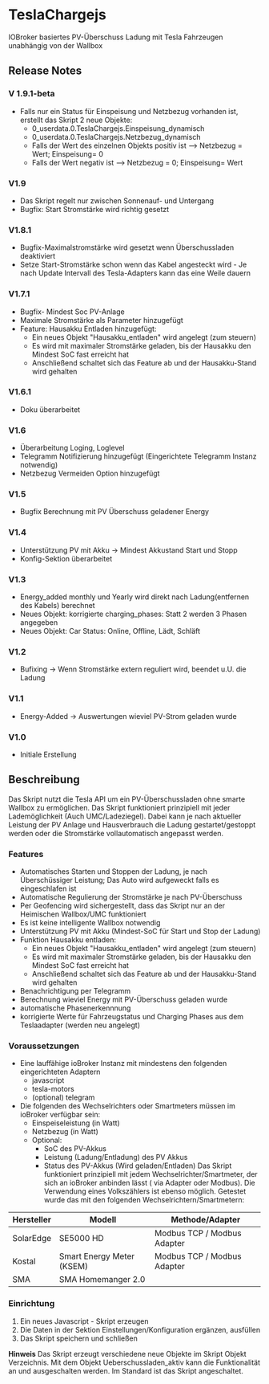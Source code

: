 # TeslaChargejs
IOBroker basiertes PV-Überschuss Ladung mit Tesla Fahrzeugen unabhängig von der Wallbox


## Release Notes
### V 1.9.1-beta
- Falls nur ein Status für Einspeisung und Netzbezug vorhanden ist, erstellt das Skript 2 neue Objekte:
    -   0_userdata.0.TeslaChargejs.Einspeisung_dynamisch
    -   0_userdata.0.TeslaChargejs.Netzbezug_dynamisch
    -   Falls der Wert des einzelnen Objekts positiv ist --> Netzbezug = Wert; Einspeisung= 0
    -   Falls der Wert negativ ist -->  Netzbezug = 0; Einspeisung= Wert
### V1.9
- Das Skript regelt nur zwischen Sonnenauf- und Untergang
- Bugfix: Start Stromstärke wird richtig gesetzt

### V1.8.1
- Bugfix-Maximalstromstärke wird gesetzt wenn Überschussladen deaktiviert
- Setze Start-Stromstärke schon wenn das Kabel angesteckt wird - Je nach Update Intervall des Tesla-Adapters kann das eine Weile dauern


### V1.7.1
- Bugfix- Mindest Soc PV-Anlage
- Maximale Stromstärke als Parameter hinzugefügt
- Feature: Hausakku Entladen hinzugefügt:
    -  Ein neues Objekt "Hausakku_entladen" wird angelegt (zum steuern) 
    -  Es wird mit maximaler Stromstärke geladen, bis der Hausakku den Mindest SoC fast erreicht hat
    -  Anschließend schaltet sich das Feature ab und der Hausakku-Stand wird gehalten
### V1.6.1 
- Doku überarbeitet

### V1.6 
- Überarbeitung Loging, Loglevel
- Telegramm Notifizierung hinzugefügt (Eingerichtete Telegramm Instanz notwendig)
- Netzbezug Vermeiden Option hinzugefügt

### V1.5
- Bugfix Berechnung mit PV Überschuss geladener Energy

### V1.4
- Unterstützung PV mit Akku -> Mindest Akkustand Start und Stopp
- Konfig-Sektion überarbeitet 

### V1.3 
- Energy_added monthly und Yearly wird direkt nach Ladung(entfernen des Kabels) berechnet
- Neues Objekt: korrigierte charging_phases: Statt 2 werden 3 Phasen angegeben
- Neues Objekt: Car Status: Online, Offline, Lädt, Schläft

### V1.2 
- Bufixing -> Wenn Stromstärke extern reguliert wird, beendet u.U. die Ladung

### V1.1 
- Energy-Added -> Auswertungen wieviel PV-Strom geladen wurde

### V1.0 
- Initiale Erstellung

## Beschreibung
Das Skript nutzt die Tesla API um ein PV-Überschussladen ohne smarte Wallbox zu ermöglichen. Das Skript funktioniert prinzipiell mit jeder Lademöglichkeit (Auch UMC/Ladeziegel).
Dabei kann je nach aktueller Leistung der PV Anlage und Hausverbrauch die Ladung gestartet/gestoppt werden oder die Stromstärke vollautomatisch angepasst werden.

### Features

- Automatisches Starten und Stoppen der Ladung, je nach Überschüssiger Leistung; Das Auto wird aufgeweckt falls es eingeschlafen ist
- Automatische Regulierung der Stromstärke je nach PV-Überschuss
- Per Geofencing wird sichergestellt, dass das Skript nur an der Heimischen Wallbox/UMC funktioniert
- Es ist keine intelligente Wallbox notwendig
- Unterstützung PV mit Akku (Mindest-SoC für Start und Stop der Ladung)
- Funktion Hausakku entladen:
    -  Ein neues Objekt "Hausakku_entladen" wird angelegt (zum steuern) 
    -  Es wird mit maximaler Stromstärke geladen, bis der Hausakku den Mindest SoC fast erreicht hat
    -  Anschließend schaltet sich das Feature ab und der Hausakku-Stand wird gehalten
- Benachrichtigung per Telegramm
- Berechnung wieviel Energy mit PV-Überschuss geladen wurde
- automatische Phasenerkennnung
- korrigierte Werte für Fahrzeugstatus und Charging Phases aus dem Teslaadapter (werden neu angelegt)

### Voraussetzungen

- Eine lauffähige ioBroker Instanz mit mindestens den folgenden eingerichteten Adaptern
    - javascript
    - tesla-motors
    - (optional) telegram
- Die folgenden des Wechselrichters oder Smartmeters müssen im ioBroker verfügbar sein:
    - Einspeiseleistung (in Watt)
    - Netzbezug (in Watt)
    - Optional:
      - SoC des PV-Akkus
      - Leistung (Ladung/Entladung) des PV Akkus
      - Status des PV-Akkus (Wird geladen/Entladen)
Das Skript funktioniert prinzipiell mit jedem Wechselrichter/Smartmeter, der sich an ioBroker anbinden lässt ( via Adapter oder Modbus). Die Verwendung eines Volkszählers ist ebenso möglich. 
Getestet wurde das mit den folgenden Wechselrichtern/Smartmetern:<br>

Hersteller | Modell | Methode/Adapter
-------- | -------- | --------
SolarEdge   | SE5000 HD   | Modbus TCP / Modbus Adapter
Kostal   | Smart Energy Meter (KSEM)   | Modbus TCP / Modbus Adapter
SMA | SMA Homemanger 2.0|


### Einrichtung

1. Ein neues Javascript - Skript erzeugen
2. Die Daten in der Sektion Einstellungen/Konfiguration ergänzen, ausfüllen
3. Das Skript speichern und schließen

**Hinweis**
Das Skript erzeugt verschiedene neue Objekte im Skript Objekt Verzeichnis. Mit dem Objekt Ueberschussladen_aktiv kann die Funktionalität an und ausgeschalten werden. Im Standard ist das Skript angeschaltet. 
